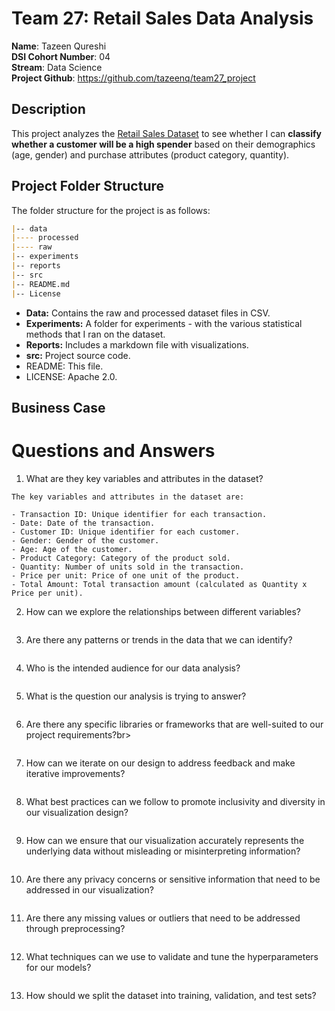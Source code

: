 # Team 27: Retail Sales Data Analysis

**Name**: Tazeen Qureshi<br>
**DSI Cohort Number**: 04<br>
**Stream**: Data Science<br>
**Project Github**: https://github.com/tazeenq/team27_project<br>

## Description
This project analyzes the [Retail Sales Dataset](https://www.kaggle.com/datasets/mohammadtalib786/retail-sales-dataset) to see whether I can **classify whether a customer will be a high spender** based on their demographics (age, gender) and purchase attributes (product category, quantity).<br>

## Project Folder Structure
The folder structure for the project is as follows:<br>
```markdown
|-- data
|---- processed
|---- raw
|-- experiments
|-- reports
|-- src
|-- README.md
|-- License
```
* **Data:** Contains the raw and processed dataset files in CSV.
* **Experiments:** A folder for experiments - with the various statistical methods that I ran on the dataset.
* **Reports:** Includes a markdown file with visualizations.
* **src:** Project source code.
* README: This file.
* LICENSE: Apache 2.0.

## Business Case











# Questions and Answers
1. What are they key variables and attributes in the dataset?<br>
```
The key variables and attributes in the dataset are:

- Transaction ID: Unique identifier for each transaction.
- Date: Date of the transaction.
- Customer ID: Unique identifier for each customer.
- Gender: Gender of the customer.
- Age: Age of the customer. 
- Product Category: Category of the product sold.
- Quantity: Number of units sold in the transaction.
- Price per unit: Price of one unit of the product.
- Total Amount: Total transaction amount (calculated as Quantity x Price per unit).
```
2. How can we explore the relationships between different variables?<br>
```

```
3. Are there any patterns or trends in the data that we can identify?<br>
```

```
4. Who is the intended audience for our data analysis?<br>
```

```
5. What is the question our analysis is trying to answer?<br>
```

```
6. Are there any specific libraries or frameworks that are well-suited to our project requirements?br>
```

```
7. How can we iterate on our design to address feedback and make iterative improvements?<br>
```

```
8. What best practices can we follow to promote inclusivity and diversity in our visualization design?<br>
```

```
9. How can we ensure that our visualization accurately represents the underlying data without misleading or misinterpreting information?<br>
```

```
10. Are there any privacy concerns or sensitive information that need to be addressed in our visualization?<br>
```

```
11. Are there any missing values or outliers that need to be addressed through preprocessing?<br>
```

```
12. What techniques can we use to validate and tune the hyperparameters for our models?<br>
```

```
13. How should we split the dataset into training, validation, and test sets?<br>
```

```










